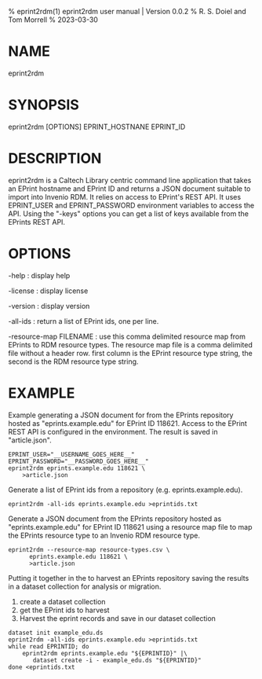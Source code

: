 % eprint2rdm(1) eprint2rdm user manual | Version 0.0.2
% R. S. Doiel and Tom Morrell
% 2023-03-30

# NAME

eprint2rdm

# SYNOPSIS

eprint2rdm [OPTIONS] EPRINT_HOSTNANE EPRINT_ID

# DESCRIPTION

eprint2rdm is a Caltech Library centric command line application
that takes an EPrint hostname and EPrint ID and returns a JSON
document suitable to import into Invenio RDM. It relies on
access to EPrint's REST API. It uses EPRINT_USER and EPRINT_PASSWORD
environment variables to access the API. Using the "-keys" options
you can get a list of keys available from the EPrints REST API.

# OPTIONS

-help
: display help

-license
: display license

-version
: display version

-all-ids
: return a list of EPrint ids, one per line.

-resource-map FILENAME
: use this comma delimited resource map from EPrints to RDM resource types.
The resource map file is a comma delimited file without a header row.
first column is the EPrint resource type string, the second is the
RDM resource type string.


# EXAMPLE


Example generating a JSON document for from the EPrints repository
hosted as "eprints.example.edu" for EPrint ID 118621.  Access to
the EPrint REST API is configured in the environment.  The result
is saved in "article.json".

~~~
EPRINT_USER="__USERNAME_GOES_HERE__"
EPRINT_PASSWORD="__PASSWORD_GOES_HERE__"
eprint2rdm eprints.example.edu 118621 \
	>article.json
~~~

Generate a list of EPrint ids from a repository (e.g. eprints.example.edu).

~~~
eprint2rdm -all-ids eprints.example.edu >eprintids.txt
~~~

Generate a JSON document from the EPrints repository
hosted as "eprints.example.edu" for EPrint ID 118621 using a
resource map file to map the EPrints resource type to an 
Invenio RDM resource type.

~~~
eprint2rdm --resource-map resource-types.csv \
      eprints.example.edu 118621 \
	  >article.json
~~~

Putting it together in the to harvest an EPrints repository
saving the results in a dataset collection for analysis or
migration.

1. create a dataset collection
2. get the EPrint ids to harvest
3. Harvest the eprint records and save in our dataset collection

~~~
dataset init example_edu.ds
eprint2rdm -all-ids eprints.example.edu >eprintids.txt
while read EPRINTID; do
    eprint2rdm eprints.example.edu "${EPRINTID}" |\
	   dataset create -i - example_edu.ds "${EPRINTID}"
done <eprintids.txt
~~~


